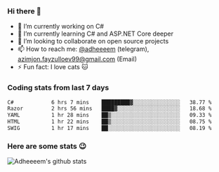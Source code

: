 ### Hi there 👋

<!--
**adheeeem/adheeeem** is a ✨ _special_ ✨ repository because its `README.md` (this file) appears on your GitHub profile.

Here are some ideas to get you started:
-->
- 🔭 I’m currently working on C#
- 🌱 I’m currently learning C# and ASP.NET Core deeper
- 👯 I’m looking to collaborate on open source projects
- 📫 How to reach me: [@adheeeem](https://t.me/adheeeem) (telegram), azimjon.fayzulloev99@gmail.com (Email)
- ⚡ Fun fact: I love cats :cat:


### Coding stats from last 7 days
<!--START_SECTION:waka-->

```txt
C#            6 hrs 7 mins    █████████▓░░░░░░░░░░░░░░░   38.77 %
Razor         2 hrs 56 mins   ████▓░░░░░░░░░░░░░░░░░░░░   18.68 %
YAML          1 hr 28 mins    ██▒░░░░░░░░░░░░░░░░░░░░░░   09.33 %
HTML          1 hr 22 mins    ██▒░░░░░░░░░░░░░░░░░░░░░░   08.75 %
SWIG          1 hr 17 mins    ██░░░░░░░░░░░░░░░░░░░░░░░   08.19 %
```

<!--END_SECTION:waka-->

### Here are some stats :wink:
![Adheeeem's github stats](https://github-readme-stats.vercel.app/api?username=adheeeem&show_icons=true&theme=radical)
